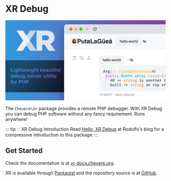 # XR Debug

![XR](../src/packages/xr/xr-social.jpg)

The `Chevere\Xr` package provides a remote PHP debugger. With XR Debug you can debug PHP software without any fancy requirement. Runs anywhere!

::: tip 💡 XR Debug introduction
Read [Hello, XR Debug](https://rodolfoberrios.com/2022/01/06/hello-xr/) at Rodolfo's blog for a compressive introduction to this package.
:::

## Get Started

Check the documentation is at [xr-docs.chevere.org](https://xr-docs.chevere.org/).

XR is available through [Packagist](https://packagist.org/packages/chevere/xr) and the repository source is at [GitHub](https://github.com/chevere/xr).
